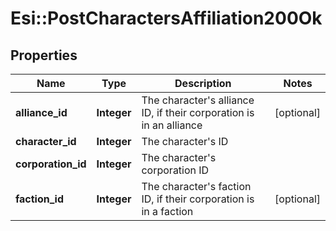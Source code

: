# Esi::PostCharactersAffiliation200Ok

## Properties
Name | Type | Description | Notes
------------ | ------------- | ------------- | -------------
**alliance_id** | **Integer** | The character&#39;s alliance ID, if their corporation is in an alliance | [optional] 
**character_id** | **Integer** | The character&#39;s ID | 
**corporation_id** | **Integer** | The character&#39;s corporation ID | 
**faction_id** | **Integer** | The character&#39;s faction ID, if their corporation is in a faction | [optional] 


